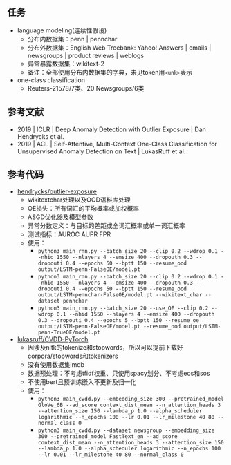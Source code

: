 ## 任务
- language modeling(连续性假设)
    - 分布内数据集：penn | pennchar
    - 分布外数据集：English Web Treebank: Yahoo! Answers | emails | newsgroups | product reviews | weblogs
    - 异常暴露数据集：wikitext-2
    - 备注：全部使用分布内数据集的字典，未见token用`<unk>`表示
- one-class classification
    - Reuters-21578/7类、20 Newsgroups/6类

## 参考文献
- 2019 | ICLR | Deep Anomaly Detection with Outlier Exposure | Dan Hendrycks et al.
- 2019 | ACL | Self-Attentive, Multi-Context One-Class Classification for Unsupervised Anomaly Detection on Text | LukasRuff et al.

## 参考代码
- [hendrycks/outlier-exposure](https://github.com/hendrycks/outlier-exposure)
    - wikitextchar处理以及OOD语料库处理
    - OE损失：所有词汇的平均概率或加权概率
    - ASGD优化器及模型参数
    - 异常分数定义：与目标的差距或全词汇概率或单一词汇概率
    - 测试指标：AUROC AUPR FPR 
    - 使用：
        - `python3 main_rnn.py --batch_size 20 --clip 0.2 --wdrop 0.1 --nhid 1550 --nlayers 4 --emsize 400 --dropouth 0.3 --dropouti 0.4 --epochs 50 --bptt 150 --resume_ood output/LSTM-penn-FalseOE/model.pt`
        - `python3 main_rnn.py --batch_size 20 --clip 0.2 --wdrop 0.1 --nhid 1550 --nlayers 4 --emsize 400 --dropouth 0.3 --dropouti 0.4 --epochs 50 --bptt 150 --resume_ood output/LSTM-pennchar-FalseOE/model.pt --wikitext_char --dataset pennchar`
        - `python3 main_rnn.py --batch_size 20 --use_OE --clip 0.2 --wdrop 0.1 --nhid 1550 --nlayers 4 --emsize 400 --dropouth 0.3 --dropouti 0.4 --epochs 5 --bptt 150 --resume_oe output/LSTM-penn-FalseOE/model.pt --resume_ood output/LSTM-penn-TrueOE/model.pt`
- [lukasruff/CVDD-PyTorch](https://github.com/lukasruff/CVDD-PyTorch)
    - 因涉及nltk的tokenize和stopwords，所以可以提前下载好corpora/stopwords和tokenizers
    - 没有使用数据集imdb 
    - 数据预处理：不考虑tfidf权重、只使用spacy划分、不考虑eos和sos
    - 不使用bert且预训练嵌入不更新及归一化
    - 使用：
        - `python3 main_cvdd.py --embedding_size 300 --pretrained_model GloVe_6B --ad_score context_dist_mean --n_attention_heads 3 --attention_size 150 --lambda_p 1.0 --alpha_scheduler logarithmic --n_epochs 100 --lr 0.01 --lr_milestone 40 80 --normal_class 0`
        - `python3 main_cvdd.py --dataset newsgroup --embedding_size 300 --pretrained_model FastText_en --ad_score context_dist_mean --n_attention_heads 3 --attention_size 150 --lambda_p 1.0 --alpha_scheduler logarithmic --n_epochs 100 --lr 0.01 --lr_milestone 40 80 --normal_class 0`
